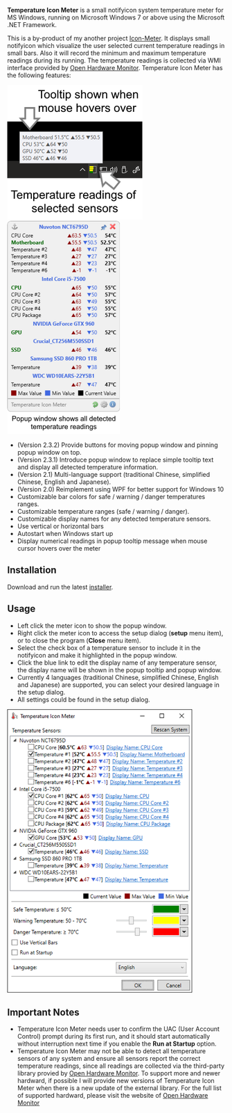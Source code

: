 **Temperature Icon Meter** is a small notifyicon system temperature meter for MS Windows, running on Microsoft Windows 7 or above using the Microsoft .NET Framework.

This is a by-product of my another project [Icon-Meter](https://oscarkcau.github.io/Icon-Meter/). It displays small notifyicon which visualize the user selected current temperature readings in small bars. Also it will record the minimum and maximum temperature readings during its running. The temperature readings is collected via WMI interface provided by [Open Hardware Monitor](https://github.com/openhardwaremonitor/openhardwaremonitor).
Temperature Icon Meter has the following features:

<img src="taskbar_capture.png" width="312"/>
<img src="popup_capture.png" width="260"/>

* (Version 2.3.2) Provide buttons for moving popup window and pinning popup window on top.
* (Version 2.3.1) Introduce popup window to replace simple tooltip text and display all detected temperature information.
* (Version 2.1) Multi-language support (traditional Chinese, simplified Chinese, English and Japanese).
* (Version 2.0) Reimplement using WPF for better support for Windows 10
* Customizable bar colors for safe / warning / danger temperatures ranges.
* Customizable temperature ranges (safe / warning / danger).
* Customizable display names for any detected temperature sensors.
* Use vertical or horizontal bars
* Autostart when Windows start up
* Display numerical readings in popup tooltip message when mouse cursor hovers over the meter

## Installation

Download and run the latest [installer](https://github.com/oscarkcau/Temperature-Icon-Meter/releases/latest).

## Usage

* Left click the meter icon to show the popup window. 
* Right click the meter icon to access the setup dialog (**setup** menu item), or to close the program (**Close** menu item).
* Select the check box of a temperature sensor to include it in the notifyicon and make it highlighted in the popup window.
* Click the blue link to edit the display name of any temperature sensor, the display name will be shown in the popup tooltip and popup window.
* Currently 4 languages (traditional Chinese, simplified Chinese, English and Japanese) are supported, you can select your desired language in the setup dialog.
* All settings could be found in the setup dialog.
<img src="setup_capture.png" width="427"/>

## Important Notes
* Temperature Icon Meter needs user to confirm the UAC (User Account Control) prompt during its first run, and it should start automatically without interruption next time if you enable the **Run at Startup** option.
* Temperature Icon Meter may not be able to detect all temperature sensors of any system and ensure all sensors report the correct temperature readings, since all readings are collected via the third-party library provied by [Open Hardware Monitor](https://github.com/openhardwaremonitor/openhardwaremonitor). To support more and newer hardward, if possible I will provide new versions of Temperature Icon Meter when there is a new update of the external library. For the full list of supported hardward, please visit the website of [Open Hardware Monitor](https://openhardwaremonitor.org/documentation/)

